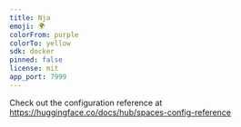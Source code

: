 ```yaml
---
title: Nja
emoji: 🌍
colorFrom: purple
colorTo: yellow
sdk: docker
pinned: false
license: mit
app_port: 7999
---
```


Check out the configuration reference at https://huggingface.co/docs/hub/spaces-config-reference
